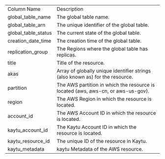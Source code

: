 <table>
	<tr><td>Column Name</td><td>Description</td></tr>
	<tr><td>global_table_name</td><td>The global table name.</td></tr>
	<tr><td>global_table_arn</td><td>The unique identifier of the global table.</td></tr>
	<tr><td>global_table_status</td><td>The current state of the global table.</td></tr>
	<tr><td>creation_date_time</td><td>The creation time of the global table.</td></tr>
	<tr><td>replication_group</td><td>The Regions where the global table has replicas.</td></tr>
	<tr><td>title</td><td>Title of the resource.</td></tr>
	<tr><td>akas</td><td>Array of globally unique identifier strings (also known as) for the resource.</td></tr>
	<tr><td>partition</td><td>The AWS partition in which the resource is located (aws, aws-cn, or aws-us-gov).</td></tr>
	<tr><td>region</td><td>The AWS Region in which the resource is located.</td></tr>
	<tr><td>account_id</td><td>The AWS Account ID in which the resource is located.</td></tr>
	<tr><td>kaytu_account_id</td><td>The Kaytu Account ID in which the resource is located.</td></tr>
	<tr><td>kaytu_resource_id</td><td>The unique ID of the resource in Kaytu.</td></tr>
	<tr><td>kaytu_metadata</td><td>kaytu Metadata of the AWS resource.</td></tr>
</table>